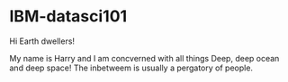# IBM-datasci101

Hi Earth dwellers!

My name is Harry and I am concverned with all things Deep, deep ocean and deep space! The inbetweem is usually a pergatory of people.
